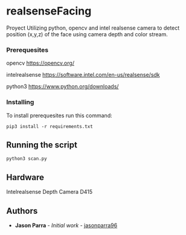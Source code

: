 # realsenseFacing
Proyect Utilizing python, opencv and intel realsense camera to detect position (x,y,z) of the face using camera depth and color stream.

### Prerequesites
opencv          https://opencv.org/

intelrealsense  https://software.intel.com/en-us/realsense/sdk 

python3         https://www.python.org/downloads/

### Installing
To install prerequesites run this command:
```
pip3 install -r requirements.txt
```

## Running the script

```
python3 scan.py
```

## Hardware

Intelrealsense Depth Camera D415

## Authors

* **Jason Parra** - *Initial work* - [jasonparra96](https://github.com/JasonParra)

